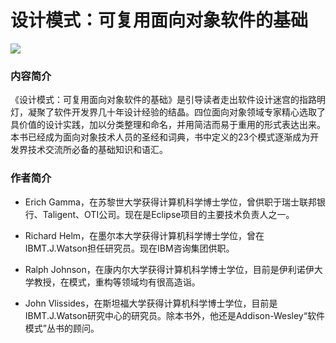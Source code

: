 # 设计模式：可复用面向对象软件的基础
![](http://7xs5l8.com1.z0.glb.clouddn.com/1855760Xfn340_b.jpg)
### 内容简介
《设计模式：可复用面向对象软件的基础》是引导读者走出软件设计迷宫的指路明灯，凝聚了软件开发界几十年设计经验的结晶。四位面向对象领域专家精心选取了具价值的设计实践，加以分类整理和命名，并用简洁而易于重用的形式表达出来。本书已经成为面向对象技术人员的圣经和词典，书中定义的23个模式逐渐成为开发界技术交流所必备的基础知识和语汇。
### 作者简介
* Erich Gamma，在苏黎世大学获得计算机科学博士学位，曾供职于瑞士联邦银行、Taligent、OTI公司。现在是Eclipse项目的主要技术负责人之一。
* Richard Helm，在墨尔本大学获得计算机科学博士学位，曾在IBMT.J.Watson担任研究员。现在IBM咨询集团供职。

* Ralph Johnson，在康内尔大学获得计算机科学博士学位，目前是伊利诺伊大学教授，在模式，重构等领域均有很高造诣。
* John Vlissides，在斯坦福大学获得计算机科学博士学位，目前是IBMT.J.Watson研究中心的研究员。除本书外，他还是Addison-Wesley“软件模式”丛书的顾问。

